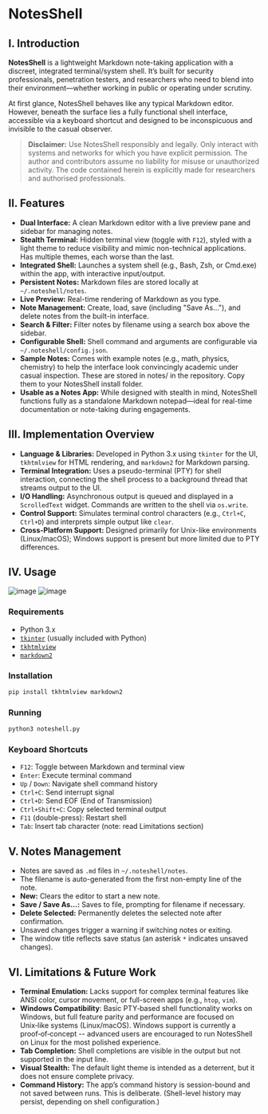 # NotesShell

## I. Introduction

**NotesShell** is a lightweight Markdown note-taking application with a discreet, integrated terminal/system shell. It’s built for security professionals, penetration testers, and researchers who need to blend into their environment—whether working in public or operating under scrutiny.

At first glance, NotesShell behaves like any typical Markdown editor. However, beneath the surface lies a fully functional shell interface, accessible via a keyboard shortcut and designed to be inconspicuous and invisible to the casual observer.

> **Disclaimer:** Use NotesShell responsibly and legally. Only interact with systems and networks for which you have explicit permission. The author and contributors assume no liability for misuse or unauthorized activity. The code contained herein is explicitly made for researchers and authorised professionals.

## II. Features

- **Dual Interface:** A clean Markdown editor with a live preview pane and sidebar for managing notes.
- **Stealth Terminal:** Hidden terminal view (toggle with `F12`), styled with a light theme to reduce visibility and mimic non-technical applications. Has multiple themes, each worse than the last.
- **Integrated Shell:** Launches a system shell (e.g., Bash, Zsh, or Cmd.exe) within the app, with interactive input/output.
- **Persistent Notes:** Markdown files are stored locally at `~/.noteshell/notes`.
- **Live Preview:** Real-time rendering of Markdown as you type.
- **Note Management:** Create, load, save (including "Save As..."), and delete notes from the built-in interface.
- **Search & Filter:** Filter notes by filename using a search box above the sidebar.
- **Configurable Shell:** Shell command and arguments are configurable via `~/.noteshell/config.json`.
- **Sample Notes:** Comes with example notes (e.g., math, physics, chemistry) to help the interface look convincingly academic under casual inspection. These are stored in notes/ in the repository. Copy them to your NotesShell install folder.
- **Usable as a Notes App:** While designed with stealth in mind, NotesShell functions fully as a standalone Markdown notepad—ideal for real-time documentation or note-taking during engagements.

## III. Implementation Overview

- **Language & Libraries:** Developed in Python 3.x using `tkinter` for the UI, `tkhtmlview` for HTML rendering, and `markdown2` for Markdown parsing.
- **Terminal Integration:** Uses a pseudo-terminal (PTY) for shell interaction, connecting the shell process to a background thread that streams output to the UI.
- **I/O Handling:** Asynchronous output is queued and displayed in a `ScrolledText` widget. Commands are written to the shell via `os.write`.
- **Control Support:** Simulates terminal control characters (e.g., `Ctrl+C`, `Ctrl+D`) and interprets simple output like `clear`.
- **Cross-Platform Support:** Designed primarily for Unix-like environments (Linux/macOS); Windows support is present but more limited due to PTY differences.

## IV. Usage
![image](https://github.com/user-attachments/assets/f650241b-6dc9-4194-a939-83e52225e283)
![image](https://github.com/user-attachments/assets/34cc634b-b74f-41f6-b5dc-132c0559dfbe)

### Requirements

- Python 3.x
- [`tkinter`](https://docs.python.org/3/library/tkinter.html) (usually included with Python)
- [`tkhtmlview`](https://pypi.org/project/tkhtmlview/)
- [`markdown2`](https://pypi.org/project/markdown2/)

### Installation

```bash
pip install tkhtmlview markdown2
```

### Running

```bash
python3 noteshell.py
```

### Keyboard Shortcuts

- `F12`: Toggle between Markdown and terminal view
- `Enter`: Execute terminal command
- `Up` / `Down`: Navigate shell command history
- `Ctrl+C`: Send interrupt signal
- `Ctrl+D`: Send EOF (End of Transmission)
- `Ctrl+Shift+C`: Copy selected terminal output
- `F11` (double-press): Restart shell
- `Tab`: Insert tab character (note: read Limitations section)

## V. Notes Management

- Notes are saved as `.md` files in `~/.noteshell/notes`.
- The filename is auto-generated from the first non-empty line of the note.
- **New:** Clears the editor to start a new note.
- **Save / Save As...:** Saves to file, prompting for filename if necessary.
- **Delete Selected:** Permanently deletes the selected note after confirmation.
- Unsaved changes trigger a warning if switching notes or exiting.
- The window title reflects save status (an asterisk `*` indicates unsaved changes).

## VI. Limitations & Future Work

- **Terminal Emulation:** Lacks support for complex terminal features like ANSI color, cursor movement, or full-screen apps (e.g., `htop`, `vim`).
- **Windows Compatibility**: Basic PTY‑based shell functionality works on Windows, but full feature parity and performance are focused on Unix‑like systems (Linux/macOS). Windows support is currently a proof‑of‑concept -- advanced users are encouraged to run NotesShell on Linux for the most polished experience.
- **Tab Completion:** Shell completions are visible in the output but not supported in the input line.
- **Visual Stealth:** The default light theme is intended as a deterrent, but it does not ensure complete privacy.
- **Command History:** The app’s command history is session-bound and not saved between runs. This is deliberate. (Shell-level history may persist, depending on shell configuration.)
